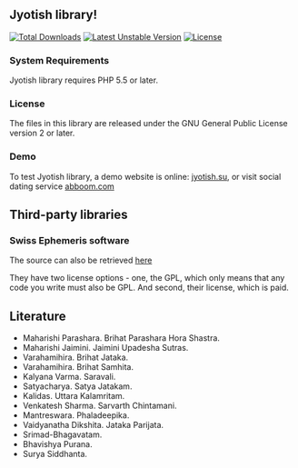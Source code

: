 ## Jyotish library!

[![Total Downloads](https://poser.pugx.org/kunjara/jyotish/downloads)](https://packagist.org/packages/kunjara/jyotish) 
[![Latest Unstable Version](https://poser.pugx.org/kunjara/jyotish/v/unstable)](https://packagist.org/packages/kunjara/jyotish) 
[![License](https://poser.pugx.org/kunjara/jyotish/license)](https://packagist.org/packages/kunjara/jyotish)

### System Requirements

Jyotish library requires PHP 5.5 or later.

### License

The files in this library are released under the GNU General Public License version 2 or later.

### Demo

To test Jyotish library, a demo website is online: [jyotish.su](http://jyotish.su), or visit social dating service [abboom.com](https://abboom.com)

## Third-party libraries

### Swiss Ephemeris software

The source can also be retrieved [here](http://www.astro.com/ftp/swisseph/)

They have two license options - one, the GPL, which only means that any code you write must also be GPL. And second, their license, which is paid.

## Literature

* Maharishi Parashara. Brihat Parashara Hora Shastra.
* Maharishi Jaimini. Jaimini Upadesha Sutras.
* Varahamihira. Brihat Jataka.
* Varahamihira. Brihat Samhita.
* Kalyana Varma. Saravali.
* Satyacharya. Satya Jatakam.
* Kalidas. Uttara Kalamritam.
* Venkatesh Sharma. Sarvarth Chintamani.
* Mantreswara. Phaladeepika.
* Vaidyanatha Dikshita. Jataka Parijata.
* Srimad-Bhagavatam.
* Bhavishya Purana.
* Surya Siddhanta.